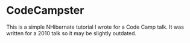 # CodeCampster

This is a simple NHibernate tutorial I wrote for a Code Camp talk.  It was written for a 2010 talk so it may be slightly outdated.
